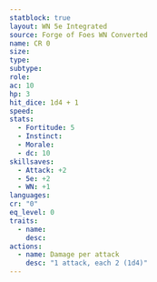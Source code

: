 ```yaml
---
statblock: true
layout: WN 5e Integrated
source: Forge of Foes WN Converted
name: CR 0
size: 
type: 
subtype: 
role: 
ac: 10
hp: 3
hit_dice: 1d4 + 1
speed: 
stats:
  - Fortitude: 5
  - Instinct: 
  - Morale: 
  - dc: 10
skillsaves:
  - Attack: +2
  - 5e: +2
  - WN: +1
languages: 
cr: "0"
eq_level: 0
traits:
  - name: 
    desc: 
actions:
  - name: Damage per attack
    desc: "1 attack, each 2 (1d4)"
---
```

